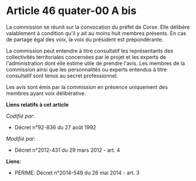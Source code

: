 # Article 46 quater-00 A bis

La commission se réunit sur la convocation du préfet de Corse. Elle délibère valablement à condition qu'il y ait au moins
huit membres présents. En cas de partage égal des voix, la voix du président est prépondérante.

La commission peut entendre à titre consultatif les représentants des collectivités territoriales concernées par le projet et
les experts de l'administration dont elle estime utile de prendre l'avis. Les membres de la commission ainsi que les
personnalités ou experts entendus à titre consultatif sont tenus au secret professionnel.

Les avis sont émis par la commission en présence uniquement des membres ayant voix délibérative.

**Liens relatifs à cet article**

_Codifié par_:

  - Décret n°92-836 du 27 août 1992

_Modifié par_:

  - Décret n°2012-431  du 29 mars 2012 - art. 4

**Liens**:

  - PERIME: Décret n°2014-549 du 26 mai 2014 - art. 3
